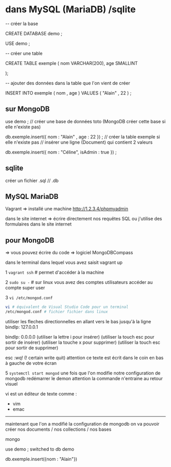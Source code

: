 # dans MySQL (MariaDB) /sqlite 

-- créer la base

CREATE DATABASE demo ; 

USE demo ;

-- créer une table

CREATE TABLE exemple (
    nom VARCHAR(200),
    age SMALLINT

 );

-- ajouter des données dans la table que l'on vient de créer

INSERT INTO exemple 
( nom , age )
VALUES
( "Alain" , 22 ) ; 

## sur MongoDB 

use demo ; // créer une base de données toto (MongoDB créer cette base si elle n'existe pas)

db.exemple.insert({ nom : "Alain" , age : 22 }) ; 
// créer la table exemple si elle n'existe pas 
// insérer une ligne (Document) qui contient 2 valeurs 


db.exemple.insert({ nom : "Céline", isAdmin : true }) ; 

## sqlite 

créer un fichier .sql // .db 

## MySQL MariaDB 

Vagrant => installé une machine 
http://1.2.3.4/phpmyadmin

dans le site internet => écrire directement nos requêtes SQL ou j'utilise des formulaires dans le site internet 

## pour MongoDB 

=> vous pouvez écrire du code 
=> logiciel MongoDBCompass 

dans le terminal dans lequel vous avez saisit vagrant up 

1 `vagrant ssh` # permet d'accéder à la machine 

2 `sudo su -` # sur linux vous avez des comptes utilisateurs 
            accéder au compte super user 

3 `vi /etc/mongod.conf`

```bash
vi # équivalent de Visual Studio Code pour un terminal 
/etc/mongod.conf # fichier fichier dans linux 
```

utiliser les fleches directionnelles en allant vers le bas jusqu'à la ligne   bindIp: 127.0.0.1

bindIp: 0.0.0.0 (utiliser la lettre i pour insérer)
                (utiliser la touch esc pour sortir de insérer)
                (utiliser la touche x pour supprimer)
                (utiliser la touch esc pour sortir de supprimer)

esc 
:wq! (! certain write quit) attention ce texte est écrit dans le coin en bas à gauche de votre écran 

5 `systemctl start mongod`
une fois que l'on modifie notre configuration de mongodb redémarrer le demon 
attention la commande n'entraine au retour visuel 


vi est un éditeur de texte comme :

- vim 
- emac

---------------

maintenant que l'on a modifié la configuration de mongodb 
on va pouvoir créer nos documents / nos collections / nos bases 

mongo

use demo ;
switched to db demo

db.exemple.insert({nom : "Alain"})